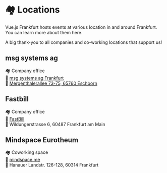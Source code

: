 # :houses: Locations

Vue.js Frankfurt hosts events at various location in and around Frankfurt. You can learn more about them here.

A big thank-you to all companies and co-working locations that support us!

## msg systems ag

:houses: Company office</br>
:link: [msg systems ag Frankfurt](https://www.msg.group/)</br>
:round_pushpin: [Mergenthalerallee 73-75, 65760 Eschborn](https://goo.gl/maps/WwZ8mrPTV6p)

## Fastbill

:houses: Company office</br>
:link: [FastBill](https://www.fastbill.com)</br>
:round_pushpin: Wildungerstrasse 6, 60487 Frankfurt am Main

## Mindspace Eurotheum

:houses: Coworking space</br>
:link: [mindspace.me](https://mindspace.me/frankfurt)</br>
:round_pushpin: Hanauer Landstr. 126-128, 60314 Frankfurt
